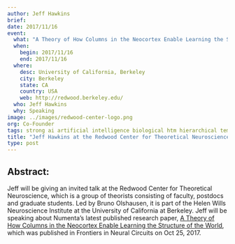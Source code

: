 ```yaml
---
author: Jeff Hawkins
brief:
date: 2017/11/16
event:
  what: "A Theory of How Columns in the Neocortex Enable Learning the Structure of the World"
  when:
    begin: 2017/11/16
    end: 2017/11/16
  where:
    desc: University of California, Berkeley
    city: Berkeley
    state: CA
    country: USA
    web: http://redwood.berkeley.edu/
  who: Jeff Hawkins
  why: Speaking
image: ../images/redwood-center-logo.png
org: Co-Founder
tags: strong ai artificial intelligence biological htm hierarchical temporal memory computing brain
title: "Jeff Hawkins at the Redwood Center for Theoretical Neuroscience"
type: post
---
```


## Abstract:

Jeff will be giving an invited talk at the Redwood Center for Theoretical Neuroscience, which is a group of theorists consisting of faculty, postdocs and graduate students.  Led by Bruno Olshausen, it is part of the Helen Wills Neuroscience Institute at the University of California at Berkeley.  Jeff will be speaking about Numenta’s latest published research paper, [A Theory of How Columns in the Neocortex Enable Learning the Structure of the World](https://numenta.com/papers/a-theory-of-how-columns-in-the-neocortex-enable-learning-the-structure-of-the-world/), which was published in Frontiers in Neural Circuits on Oct 25, 2017.
